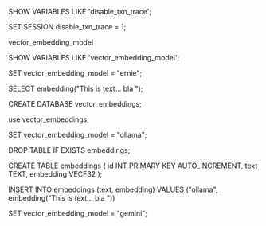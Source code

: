 SHOW VARIABLES LIKE 'disable_txn_trace';

 SET SESSION disable_txn_trace = 1;

vector_embedding_model


SHOW VARIABLES LIKE 'vector_embedding_model';

SET vector_embedding_model = "ernie";

SELECT embedding("This is text... bla ");


CREATE DATABASE vector_embeddings;

use vector_embeddings;

 SET vector_embedding_model = "ollama";

DROP TABLE IF EXISTS embeddings;

CREATE TABLE embeddings (
  id INT PRIMARY KEY AUTO_INCREMENT,
  text TEXT,
  embedding VECF32
);

INSERT INTO embeddings (text, embedding) VALUES ("ollama",  embedding("This is text... bla "))

SET vector_embedding_model = "gemini";